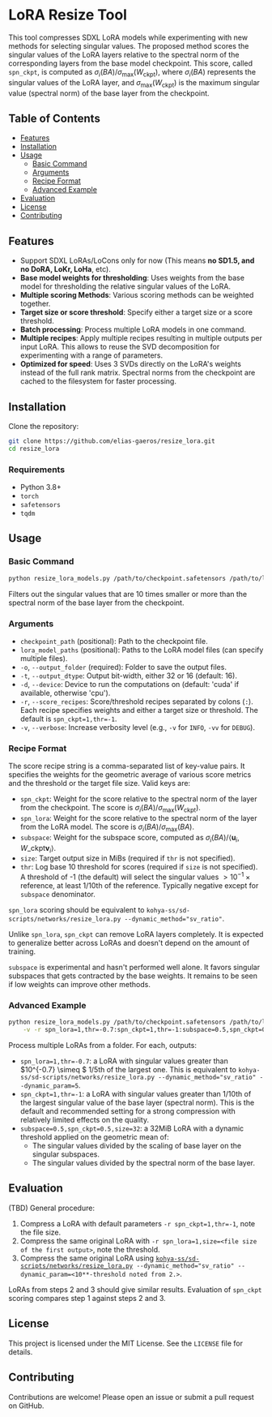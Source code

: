 # LoRA Resize Tool

This tool compresses SDXL LoRA models while experimenting with new methods for selecting singular values. The proposed method scores the singular values of the LoRA layers relative to the spectral norm of the corresponding layers from the base model checkpoint. This score, called `spn_ckpt`, is computed as $\sigma_i(BA) / \sigma_{\text{max}}(W_{\text{ckpt}})$, where $\sigma_i(BA)$ represents the singular values of the LoRA layer, and $\sigma_{\text{max}}(W_{\text{ckpt}})$ is the maximum singular value (spectral norm) of the base layer from the checkpoint.

## Table of Contents

- [Features](#features)
- [Installation](#installation)
- [Usage](#usage)
  - [Basic Command](#basic-command)
  - [Arguments](#arguments)
  - [Recipe Format](#recipe-format)
  - [Advanced Example](#advanced-example)
- [Evaluation](#evaluation)
- [License](#license)
- [Contributing](#contributing)

## Features

- Support SDXL LoRAs/LoCons only for now (This means **no SD1.5, and no DoRA, LoKr, LoHa**, etc).
- **Base model weights for thresholding**: Uses weights from the base model for thresholding the relative singular values of the LoRA.
- **Multiple scoring Methods**: Various scoring methods can be weighted together.
- **Target size or score threshold**: Specify either a target size or a score threshold.
- **Batch processing**: Process multiple LoRA models in one command.
- **Multiple recipes**: Apply multiple recipes resulting in multiple outputs per input LoRA. This allows to reuse the SVD decomposition for experimenting with a range of parameters.
- **Optimized for speed**: Uses 3 SVDs directly on the LoRA's weights instead of the full rank matrix. Spectral norms from the checkpoint are cached to the filesystem for faster processing.

## Installation

Clone the repository:

```sh
git clone https://github.com/elias-gaeros/resize_lora.git
cd resize_lora
```

### Requirements

- Python 3.8+
- `torch`
- `safetensors`
- `tqdm`

## Usage

### Basic Command

```sh
python resize_lora_models.py /path/to/checkpoint.safetensors /path/to/lora.safetensors -o /path/to/output/folder
```

Filters out the singular values that are 10 times smaller or more than the spectral norm of the base layer from the checkpoint.

### Arguments

- `checkpoint_path` (positional): Path to the checkpoint file.
- `lora_model_paths` (positional): Paths to the LoRA model files (can specify multiple files).
- `-o`, `--output_folder` (required): Folder to save the output files.
- `-t`, `--output_dtype`: Output bit-width, either 32 or 16 (default: 16).
- `-d`, `--device`: Device to run the computations on (default: 'cuda' if available, otherwise 'cpu').
- `-r`, `--score_recipes`: Score/threshold recipes separated by colons (`:`). Each recipe specifies weights and either a target size or threshold. The default is `spn_ckpt=1,thr=-1`.
- `-v`, `--verbose`: Increase verbosity level (e.g., `-v` for `INFO`, `-vv` for `DEBUG`).

### Recipe Format

The score recipe string is a comma-separated list of key-value pairs. It specifies the weights for the geometric average of various score metrics and the threshold or the target file size. Valid keys are:

- `spn_ckpt`: Weight for the score relative to the spectral norm of the layer from the checkpoint. The score is $\sigma_i(BA) / \sigma_\text{max}\left(W_\text{ckpt}\right)$.
- `spn_lora`: Weight for the score relative to the spectral norm of the layer from the LoRA model. The score is $\sigma_i(BA) / \sigma_\text{max}\left(BA\right)$.
- `subspace`: Weight for the subspace score, computed as $\sigma_i(BA) / \left\langle \mathbf{u}_i, W\_\text{ckpt} \mathbf{v}_i \right\rangle$.
- `size`: Target output size in MiBs (required if `thr` is not specified).
- `thr`: Log base 10 threshold for scores (required if `size` is not specified). A threshold of -1 (the default) will select the singular values $> 10^{-1} \times \text{reference}$, at least 1/10th of the reference. Typically negative except for `subspace` denominator.

`spn_lora` scoring should be equivalent to `kohya-ss/sd-scripts/networks/resize_lora.py --dynamic_method="sv_ratio"`.

Unlike `spn_lora`, `spn_ckpt` can remove LoRA layers completely. It is expected to generalize better across LoRAs and doesn't depend on the amount of training.

`subspace` is experimental and hasn't performed well alone. It favors singular subspaces that gets contracted by the base weights. It remains to be seen if low weights can improve other methods.

### Advanced Example

```sh
python resize_lora_models.py /path/to/checkpoint.safetensors /path/to/loras/*.safetensors -o /path/to/output/folder \
    -v -r spn_lora=1,thr=-0.7:spn_ckpt=1,thr=-1:subspace=0.5,spn_ckpt=0.5,size=32
```

Process multiple LoRAs from a folder. For each, outputs:

- `spn_lora=1,thr=-0.7`: a LoRA with singular values greater than $10^{-0.7} \simeq $ 1/5th of the largest one. This is equivalent to `kohya-ss/sd-scripts/networks/resize_lora.py --dynamic_method="sv_ratio" --dynamic_param=5`.
- `spn_ckpt=1,thr=-1`: a LoRA with singular values greater than 1/10th of the largest singular value of the base layer (spectral norm). This is the default and recommended setting for a strong compression with relatively limited effects on the quality.
- `subspace=0.5,spn_ckpt=0.5,size=32`: a 32MiB LoRA with a dynamic threshold applied on the geometric mean of:
  - The singular values divided by the scaling of base layer on the singular subspaces.
  - The singular values divided by the spectral norm of the base layer.

## Evaluation

(TBD) General procedure:

1. Compress a LoRA with default parameters `-r spn_ckpt=1,thr=-1`, note the file size.
2. Compress the same original LoRA with `-r spn_lora=1,size=<file size of the first output>`, note the threshold.
3. Compress the same original LoRA using [`kohya-ss/sd-scripts/networks/resize_lora.py`](https://github.com/kohya-ss/sd-scripts/blob/main/networks/resize_lora.py)` --dynamic_method="sv_ratio" --dynamic_param=<10**-threshold noted from 2.>`.

LoRAs from steps 2 and 3 should give similar results. Evaluation of `spn_ckpt` scoring compares step 1 against steps 2 and 3.

## License

This project is licensed under the MIT License. See the `LICENSE` file for details.

## Contributing

Contributions are welcome! Please open an issue or submit a pull request on GitHub.
